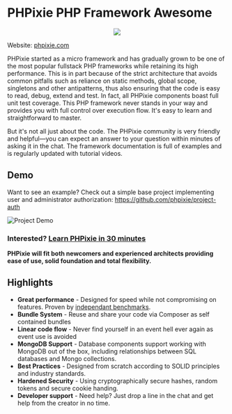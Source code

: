 # PHPixie PHP Framework Awesome
<p align="center">
  <img src="https://phpixie.com/images/logo.png"/>
</p>

Website: [phpixie.com](https://phpixie.com/)

PHPixie started as a micro framework and has gradually grown to be one of the 
most popular fullstack PHP frameworks while retaining its high performance. 
This is in part because of the strict architecture that avoids common pitfalls 
such as reliance on static methods, global scope, singletons and other antipatterns, 
thus also ensuring that the code is easy to read, debug, extend and test. 
In fact, all PHPixie components boast full unit test coverage. This PHP framework
never stands in your way and provides you with full control over execution 
flow. It's easy to learn and straightforward to master.

But it's not all just about the code. The PHPixie community is very friendly and 
helpful—you can expect an answer to your question within minutes of asking 
it in the chat. The framework documentation is full of examples and is regularly 
updated with tutorial videos.

## Demo
Want to see an example? Check out a simple base project implementing user and administrator authorization: https://github.com/phpixie/project-auth

![Project Demo](http://i.imgur.com/WznceCf.gif)

### Interested? [Learn PHPixie in 30 minutes](https://phpixie.com/quickstart.html)

**PHPixie will fit both newcomers and experienced architects providing ease of use, solid foundation and total flexibility.**

## Highlights
  - **Great performance** - Designed for speed while not compromising on features. Proven by [independant benchmarks](https://www.techempower.com/benchmarks/#section=data-r9&hw=peak&test=fortune&l=sg). 
  - **Bundle System** - Reuse and share your code via Composer as self contained bundles
  - **Linear code flow** - Never find yourself in an event hell ever again as event use is avoided
  - **MongoDB Support** - Database components support working with MongoDB out of the box, including relationships between SQL databases and Mongo collections.
  - **Best Practices** - Designed from scratch according to SOLID principles and industry standards.
  - **Hardened Security** - Using cryptographically secure hashes, random tokens and secure cookie handing.
  - **Developer support** - Need help? Just drop a line in the chat and get help from the creator in no time.

 
